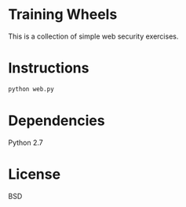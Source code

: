 # Training Wheels

This is a collection of simple web security exercises.

# Instructions

```bash
python web.py
```

# Dependencies

Python 2.7

# License

BSD
